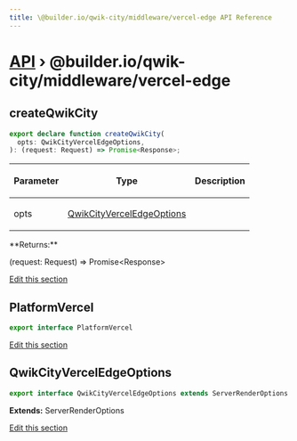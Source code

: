 ```yaml
---
title: \@builder.io/qwik-city/middleware/vercel-edge API Reference
---
```


# [API](/api) &rsaquo; @builder.io/qwik-city/middleware/vercel-edge

## createQwikCity

```typescript
export declare function createQwikCity(
  opts: QwikCityVercelEdgeOptions,
): (request: Request) => Promise<Response>;
```

<table><thead><tr><th>

Parameter

</th><th>

Type

</th><th>

Description

</th></tr></thead>
<tbody><tr><td>

opts

</td><td>

[QwikCityVercelEdgeOptions](#qwikcityverceledgeoptions)

</td><td>

</td></tr>
</tbody></table>
**Returns:**

(request: Request) =&gt; Promise&lt;Response&gt;

[Edit this section](https://github.com/BuilderIO/qwik/tree/main/packages/qwik-city/middleware/vercel-edge/index.ts)

## PlatformVercel

```typescript
export interface PlatformVercel
```

[Edit this section](https://github.com/BuilderIO/qwik/tree/main/packages/qwik-city/middleware/vercel-edge/index.ts)

## QwikCityVercelEdgeOptions

```typescript
export interface QwikCityVercelEdgeOptions extends ServerRenderOptions
```

**Extends:** ServerRenderOptions

[Edit this section](https://github.com/BuilderIO/qwik/tree/main/packages/qwik-city/middleware/vercel-edge/index.ts)
